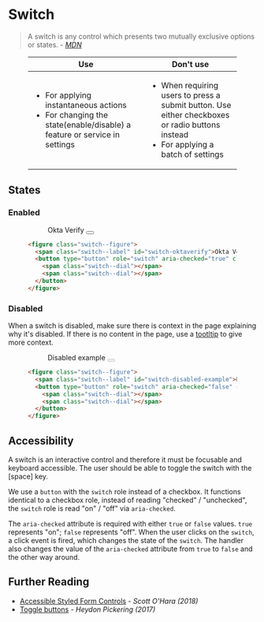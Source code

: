 # Switch
> A switch is any control which presents two mutually exclusive options or states. - <cite><a href='https://developer.mozilla.org/en-US/docs/Archive/B2G_OS/Firefox_OS_apps/Building_blocks/1.x/Switch'>MDN</a></cite>

<figure class="table--figure">
  <table class="table">
    <thead>
      <tr>
        <th scope="column">Use</th>
        <th scope="column">Don't use</th>
      </tr>
    </thead>
    <tbody>
      <tr>
        <td>
          <ul>
            <li>For applying instantaneous actions</li>
            <li>For changing the state(enable/disable) a feature or service in settings</li>
          </ul>
        </td>
        <td>
          <ul>
            <li>When requiring users to press a submit button. Use either checkboxes or radio buttons instead</li>
            <li>For applying a batch of settings</li>
          </ul>
        </td>
      </tr>
    </tbody>
  </table>
</figure>

## States

### Enabled
<figure class="nimatron--example">
  <div class="nimatron--rendered">
    <figure class="switch--figure">
      <span class="switch--label" id="switch-oktaverify">Okta Verify</span>
      <button type="button" role="switch" aria-checked="true" class="switch" aria-labelledby="switch-oktaverify">
        <span class="switch--dial"></span>
        <span class="switch--dial"></span>
      </button>
    </figure>
  </div>

  ```html
  <figure class="switch--figure">
    <span class="switch--label" id="switch-oktaverify">Okta Verify</span>
    <button type="button" role="switch" aria-checked="true" class="switch" aria-labelledby="switch-oktaverify">
      <span class="switch--dial"></span>
      <span class="switch--dial"></span>
    </button>
  </figure>
  ```
</figure>

### Disabled
When a switch is disabled, make sure there is context in the page explaining why it's disabled. If there is no content in the page, use a <a href="../components/tooltip.html">tootltip</a> to give more context.
<figure class="nimatron--example">
  <div class="nimatron--rendered">
  <figure class="switch--figure">
    <span class="switch--label" id="switch-disabled-example">Disabled example</span>
    <button type="button" role="switch" aria-checked="false" class="switch" aria-labelledby="switch-disabled-example" disabled>
      <span class="switch--dial"></span>
      <span class="switch--dial"></span>
    </button>
  </figure>
  </div>

  ```html
  <figure class="switch--figure">
    <span class="switch--label" id="switch-disabled-example">Disabled example</span>
    <button type="button" role="switch" aria-checked="false" class="switch" aria-labelledby="switch-disabled-example" disabled>
      <span class="switch--dial"></span>
      <span class="switch--dial"></span>
    </button>
  </figure>
  ```
</figure>

## Accessibility

A switch is an interactive control and therefore it must be focusable and keyboard accessible. The user should be able to toggle the switch with the [space] key.

We use a `button` with the `switch` role instead of a checkbox. It functions identical to a checkbox role, instead of reading "checked" / "unchecked", the `switch` role is read "on" / "off" via `aria-checked`.

The `aria-checked` attribute is required with either `true` or `false` values. `true` represents "on"; `false` represents "off". When the user clicks on the `switch`, a click event is fired, which changes the state of the `switch`. The handler also changes the value of the `aria-checked` attribute from `true` to `false` and the other way around.

## Further Reading

<ul>
    <li>
        <a href="https://scottaohara.github.io/aria-switch-button/">Accessible Styled Form Controls</a> - <cite>Scott O'Hara (2018)</cite>
    </li>
    <li>
        <a href="https://inclusive-components.design/toggle-button/">Toggle buttons</a> - <cite>Heydon Pickering (2017)</cite>
  </li>
</ul>

<script>
document.querySelectorAll(".switch").forEach(function(theSwitch) {
  theSwitch.addEventListener("click", handleClickEvent, false);
});

function handleClickEvent(evt) {
  let el = evt.target;
  if (el.classList.contains('switch--dial')) {
    el = el.parentNode;
  }
 
  if (el.getAttribute("aria-checked") == "true") {
      el.setAttribute("aria-checked", "false");
  } else {
      el.setAttribute("aria-checked", "true");
  }
}
</script>